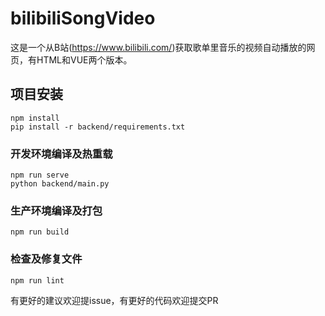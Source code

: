 # bilibiliSongVideo
这是一个从B站(https://www.bilibili.com/)获取歌单里音乐的视频自动播放的网页，有HTML和VUE两个版本。

## 项目安装
```
npm install
pip install -r backend/requirements.txt
```

### 开发环境编译及热重载

```
npm run serve
python backend/main.py
```

### 生产环境编译及打包
```
npm run build
```

### 检查及修复文件
```
npm run lint
```

有更好的建议欢迎提issue，有更好的代码欢迎提交PR
